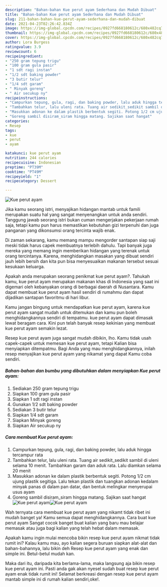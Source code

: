```yaml
---
description: "Bahan-bahan Kue perut ayam Sederhana dan Mudah Dibuat"
title: "Bahan-bahan Kue perut ayam Sederhana dan Mudah Dibuat"
slug: 211-bahan-bahan-kue-perut-ayam-sederhana-dan-mudah-dibuat
date: 2021-04-23T02:26:42.834Z
image: https://img-global.cpcdn.com/recipes/0927fd668180612c/680x482cq70/kue-perut-ayam-foto-resep-utama.jpg
thumbnail: https://img-global.cpcdn.com/recipes/0927fd668180612c/680x482cq70/kue-perut-ayam-foto-resep-utama.jpg
cover: https://img-global.cpcdn.com/recipes/0927fd668180612c/680x482cq70/kue-perut-ayam-foto-resep-utama.jpg
author: Lora Burgess
ratingvalue: 3.9
reviewcount: 6
recipeingredient:
- "250 gram tepung trigu"
- "100 gram gula pasir"
- "1 sdt ragi instan"
- "1/2 sdt baking powder"
- "3 butir telur"
- "1/4 sdt garam"
- " Minyak goreng"
- " Air secukup ny"
recipeinstructions:
- "Campurkan tepung, gula, ragi, dan baking powder, lalu aduk hingga tercampur rata"
- "Tambahkan telur, lalu uleni rata. Tuang air sedikit_sedikit sambil di uleni selama 10 menit. Tambahkan garam dan aduk rata. Lalu diamkan selama 20 menit"
- "Masukkan adonan ke dalam plastik berbentuk segiti. Potong 1/2 cm ujung plastik segitiga. Lalu tekan plastik dan tuangkan adonan kedalam minyak panas di dalam pan datar, dan bentuk melingkar menyerupai usus ayam"
- "Goreng sambil disiram_siram hingga matang. Sajikan saat hangat"
categories:
- Resep
tags:
- kue
- perut
- ayam

katakunci: kue perut ayam 
nutrition: 244 calories
recipecuisine: Indonesian
preptime: "PT39M"
cooktime: "PT49M"
recipeyield: "1"
recipecategory: Dessert

---
```



![Kue perut ayam](https://img-global.cpcdn.com/recipes/0927fd668180612c/680x482cq70/kue-perut-ayam-foto-resep-utama.jpg)

Jika kamu seorang istri, menyajikan hidangan mantab untuk famili merupakan suatu hal yang sangat menyenangkan untuk anda sendiri. Tanggung jawab seorang istri bukan cuman mengerjakan pekerjaan rumah saja, tetapi kamu pun harus memastikan kebutuhan gizi terpenuhi dan juga panganan yang dikonsumsi orang tercinta wajib enak.

Di zaman  sekarang, kamu memang mampu mengorder santapan siap saji meski tidak harus capek membuatnya terlebih dahulu. Tapi banyak juga mereka yang memang ingin memberikan hidangan yang terenak untuk orang tercintanya. Karena, menghidangkan masakan yang dibuat sendiri jauh lebih bersih dan kita pun bisa menyesuaikan makanan tersebut sesuai kesukaan keluarga. 



Apakah anda merupakan seorang penikmat kue perut ayam?. Tahukah kamu, kue perut ayam merupakan makanan khas di Indonesia yang saat ini digemari oleh kebanyakan orang di berbagai daerah di Nusantara. Kamu dapat membuat kue perut ayam hasil sendiri di rumahmu dan dapat dijadikan santapan favoritmu di hari libur.

Kamu jangan bingung untuk mendapatkan kue perut ayam, karena kue perut ayam sangat mudah untuk ditemukan dan kamu pun boleh menghidangkannya sendiri di tempatmu. kue perut ayam dapat dimasak lewat beragam cara. Kini pun telah banyak resep kekinian yang membuat kue perut ayam semakin lezat.

Resep kue perut ayam juga sangat mudah dibikin, lho. Kamu tidak usah capek-capek untuk memesan kue perut ayam, tetapi Kalian bisa menyiapkan ditempatmu. Bagi Anda yang mau menghidangkannya, inilah resep menyajikan kue perut ayam yang nikamat yang dapat Kamu coba sendiri.

<!--inarticleads1-->

##### Bahan-bahan dan bumbu yang dibutuhkan dalam menyiapkan Kue perut ayam:

1. Sediakan 250 gram tepung trigu
1. Siapkan 100 gram gula pasir
1. Siapkan 1 sdt ragi instan
1. Gunakan 1/2 sdt baking powder
1. Sediakan 3 butir telur
1. Siapkan 1/4 sdt garam
1. Siapkan  Minyak goreng
1. Siapkan  Air secukup ny




<!--inarticleads2-->

##### Cara membuat Kue perut ayam:

1. Campurkan tepung, gula, ragi, dan baking powder, lalu aduk hingga tercampur rata
1. Tambahkan telur, lalu uleni rata. Tuang air sedikit_sedikit sambil di uleni selama 10 menit. Tambahkan garam dan aduk rata. Lalu diamkan selama 20 menit
1. Masukkan adonan ke dalam plastik berbentuk segiti. Potong 1/2 cm ujung plastik segitiga. Lalu tekan plastik dan tuangkan adonan kedalam minyak panas di dalam pan datar, dan bentuk melingkar menyerupai usus ayam
1. Goreng sambil disiram_siram hingga matang. Sajikan saat hangat
<img src="https://img-global.cpcdn.com/steps/cb15032330ffc634/160x128cq70/kue-perut-ayam-langkah-memasak-4-foto.jpg" alt="Kue perut ayam"><img src="https://img-global.cpcdn.com/steps/bbacc2796a8fb9d0/160x128cq70/kue-perut-ayam-langkah-memasak-4-foto.jpg" alt="Kue perut ayam">



Wah ternyata cara membuat kue perut ayam yang nikamt tidak ribet ini mudah banget ya! Kamu semua dapat menghidangkannya. Cara buat kue perut ayam Sangat cocok banget buat kalian yang baru mau belajar memasak atau juga bagi kalian yang telah hebat dalam memasak.

Apakah kamu ingin mulai mencoba bikin resep kue perut ayam nikmat tidak rumit ini? Kalau kamu mau, ayo kalian segera buruan siapkan alat-alat dan bahan-bahannya, lalu bikin deh Resep kue perut ayam yang enak dan simple ini. Betul-betul mudah kan. 

Maka dari itu, daripada kita berlama-lama, maka langsung aja bikin resep kue perut ayam ini. Pasti anda gak akan nyesel sudah buat resep kue perut ayam enak tidak rumit ini! Selamat berkreasi dengan resep kue perut ayam mantab simple ini di rumah kalian sendiri,oke!.

